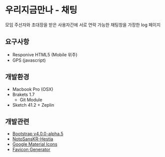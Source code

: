 # 우리지금만나 - 채팅

모임 주선자와 초대장을 받은 사용자간에 서로 연락 가능한 채팅창을 가장한 log 페이지

## 요구사항
* Responive HTML5 (Mobile 위주)
* GPS (javascript)

## 개발환경
* Macbook Pro (OSX)
* Brakets 1.7
     * Git Module
* Sketch 41.2 + Zeplin

## 개발관련 
* [Bootstrap v4.0.0-alpha.5](https://v4-alpha.getbootstrap.com/)
* [NotoSansKR-Hestia](https://github.com/theeluwin/NotoSansKR-Hestia/)
* [Google Material Icons](https://material.io/icons/)
* [Favicon Generator](http://www.favicon-generator.org/)